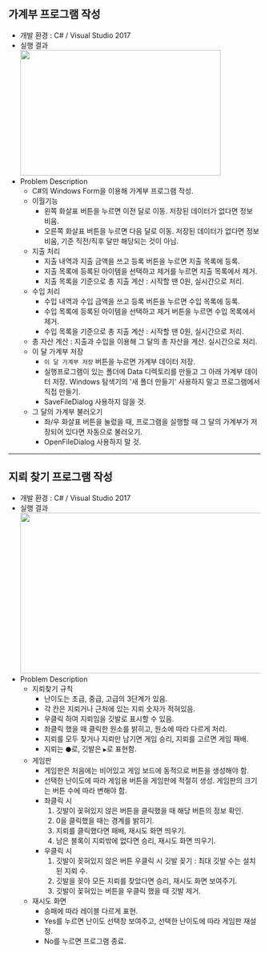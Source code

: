 
## 가계부 프로그램 작성
* 개발 환경 : C# / Visual Studio 2017
* 실행 결과<br>
  <img src = "https://user-images.githubusercontent.com/48857568/124356836-3ab0e580-dc53-11eb-8867-a324fccf8064.JPG" width="400" height="250">
* Problem Description
  * C#의 Windows Form을 이용해 가계부 프로그램 작성.
  * 이월기능
    * 왼쪽 화살표 버튼을 누르면 이전 달로 이동. 저장된 데이터가 없다면 정보 비움.
    * 오른쪽 화살표 버튼을 누르면 다음 달로 이동. 저장된 데이터가 없다면 정보 비움, 기준 직전/직후 달만 해당되는 것이 아님.
  * 지출 처리
    * 지출 내역과 지출 금액을 쓰고 등록 버튼을 누르면 지출 목록에 등록.
    * 지출 목록에 등록된 아이템을 선택하고 제거를 누르면 지출 목록에서 제거.
    * 지출 목록을 기준으로 총 지출 계산 : 시작할 땐 0원, 실시간으로 처리.
  * 수입 처리
    * 수입 내역과 수입 금액을 쓰고 등록 버튼을 누르면 수입 목록에 등록.
    * 수입 목록에 등록된 아이템을 선택하고 제거 버튼을 누르면 수입 목록에서 제거.
    * 수입 목록을 기준으로 총 지출 계산 : 시작할 땐 0원, 실시간으로 처리.
  * 총 자산 계산 : 지출과 수입을 이용해 그 달의 총 자산을 계산. 실시간으로 처리.
  * 이 달 가계부 저장
    * `이 달 가계부 저장` 버튼을 누르면 가계부 데이터 저장.
    * 실행프로그램이 있는 폴더에 Data 디렉토리를 만들고 그 아래 가계부 데이터 저장. Windows 탐색기의 '새 폴더 만들기' 사용하지 말고 프로그램에서 직접 만들기.
    * SaveFileDialog 사용하지 않을 것.
  * 그 달의 가계부 불러오기
    * 좌/우 화살표 버튼을 눌렀을 때, 프로그램을 실행할 때 그 달의 가계부가 저장되어 있다면 자동으로 불러오기.
    * OpenFileDialog 사용하지 말 것.
<hr></hr>

## 지뢰 찾기 프로그램 작성
* 개발 환경 : C# / Visual Studio 2017
* 실행 결과<br>
<kbd><img src = "https://user-images.githubusercontent.com/48857568/124357982-1fe16f80-dc59-11eb-9b4d-e4eba5398cb9.jpg" width="800" height="320"></kbd>
* Problem Description
  * 지뢰찾기 규칙
    * 난이도는 초급, 중급, 고급의 3단계가 있음.
    * 각 칸은 지뢰거나 근처에 있는 지뢰 숫자가 적혀있음.
    * 우클릭 하여 지뢰임을 깃발로 표시할 수 있음.
    * 좌클릭 했을 때 클릭한 원소를 밝히고, 원소에 따라 다르게 처리.
    * 지뢰를 모두 찾거나 지뢰만 남기면 게임 승리, 지뢰를 고르면 게임 패배.
    * 지뢰는 `⚫`로, 깃발은 `▶`로 표현함.
  * 게임판
    * 게임판은 처음에는 비어있고 게임 보드에 동적으로 버튼을 생성해야 함.
    * 선택한 난이도에 따라 게임용 버튼을 게임판에 적절히 생성. 게임판의 크기는 버튼 수에 따라 변해야 함.
    * 좌클릭 시
      1. 깃발이 꽂혀있지 않은 버튼을 클릭했을 때 해당 버튼의 정보 확인.
      2. 0을 클릭했을 때는 경계를 밝히기.
      3. 지뢰를 클릭했다면 패배, 재시도 화면 띄우기.
      4. 남은 블록이 지뢰밖에 없다면 승리, 재시도 화면 띄우기.
    * 우클릭 시
      1. 깃발이 꽂혀있지 않은 버튼 우클릭 시 깃발 꽂기 : 최대 깃발 수는 설치된 지뢰 수.
      2. 깃발을 꽂아 모든 지뢰를 찾았다면 승리, 재시도 화면 보여주기.
      3. 깃발이 꽂혀있는 버튼을 우클릭 했을 때 깃발 제거.
  * 재시도 화면
    * 승패에 따라 레이블 다르게 표현.
    * Yes를 누르면 난이도 선택창 보여주고, 선택한 난이도에 따라 게임판 재설정.
    * No를 누르면 프로그램 종료.
